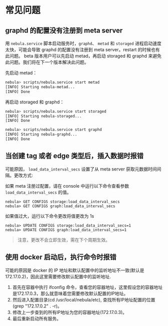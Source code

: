 # 常见问题

## graphd 的配置没有注册到 meta server

   用 `nebula.service` 脚本启动服务时，`graphd`、 `metad` 和 `storaged` 进程启动速度太快，可能会导致 graphd 的配置没有注册到 meta server。restart 的时候也有此问题。
   beta 版本用户可以先启动 metad，再启动 storaged 和 graphd 来避免此问题。我们将在下一个版本解决此问题。

   先启动 metad：

   ```bash
   nebula> scripts/nebula.service start metad
   [INFO] Starting nebula-metad...
   [INFO] Done
   ```

   再启动 storaged 和 graphd：

   ```bash
   nebula> scripts/nebula.service start storaged
   [INFO] Starting nebula-storaged...
   [INFO] Done

   nebula> scripts/nebula.service start graphd
   [INFO] Starting nebula-graphd...
   [INFO] Done
   ```

## 当创建 tag 或者 edge 类型后，插入数据时报错

可能原因， `load_data_interval_secs` 设置了从 meta server 获取元数据时间间隔。更改方式:

如果 meta 注册过配置，请在 console 中运行以下命令查看参数 `load_data_interval_secs` 的值。

```ngql
nebula> GET CONFIGS storage:load_data_interval_secs
nebula> GET CONFIGS graph:load_data_interval_secs
```

如果值过大，运行以下命令更改将值更改为 1s

   ```ngql
   nebula> UPDATE CONFIGS storage:load_data_interval_secs=1
   nebula> UPDATE CONFIGS graph:load_data_interval_secs=1
   ```

> 注意，更改不会立即生效，需在下个周期生效。

## 使用 docker 启动后，执行命令时报错

可能的原因是 docker 的 IP 地址和默认配置中的监听地址不一致(默认是 172.17.0.2)，因此这里需要修改默认配置中的监听地址.

1. 首先在容器中执行 ifconfig 命令，查看您的容器地址，这里假设您的容器地址是172.17.0.3，那么就意味着您需要修改默认配置的IP地址。
2. 然后进入配置目录(cd /usr/local/nebula/etc), 查找所有IP地址配置的位置(grep "172.17.0.2" . -r)。
3. 修改上一步查到的所有IP地址为您的容器地址(172.17.0.3)。
4. 最后重新启动所有服务。
